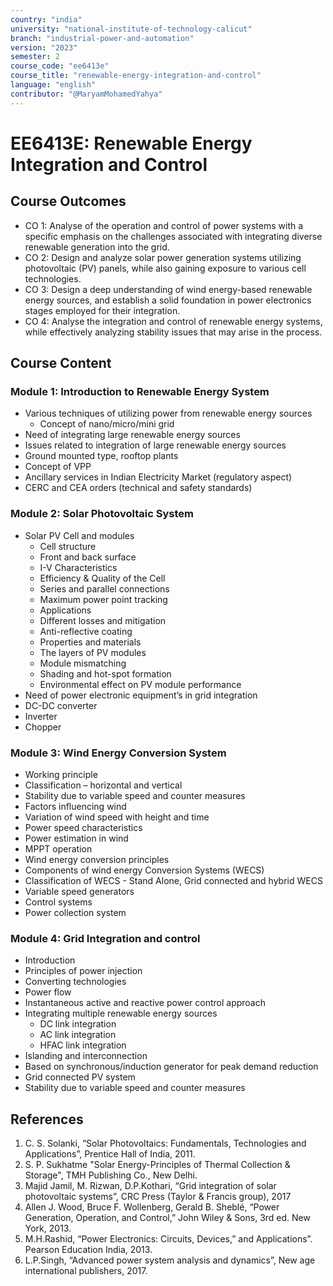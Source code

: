 ```yaml
---
country: "india"
university: "national-institute-of-technology-calicut"
branch: "industrial-power-and-automation"
version: "2023"
semester: 2
course_code: "ee6413e"
course_title: "renewable-energy-integration-and-control"
language: "english"
contributor: "@MaryamMohamedYahya"
---
```


# EE6413E: Renewable Energy Integration and Control

## Course Outcomes
* CO 1: Analyse of the operation and control of power systems with a specific emphasis on the challenges associated with integrating diverse renewable generation into the grid.
* CO 2: Design and analyze solar power generation systems utilizing photovoltaic (PV) panels, while also gaining exposure to various cell technologies.
* CO 3: Design a deep understanding of wind energy-based renewable energy sources, and establish a solid foundation in power electronics stages employed for their integration.
* CO 4: Analyse the integration and control of renewable energy systems, while effectively analyzing stability issues that may arise in the process.

## Course Content

### Module 1: Introduction to Renewable Energy System
* Various techniques of utilizing power from renewable energy sources
  - Concept of nano/micro/mini grid
* Need of integrating large renewable energy sources
* Issues related to integration of large renewable energy sources
* Ground mounted type, rooftop plants
* Concept of VPP
* Ancillary services in Indian Electricity Market (regulatory aspect)
* CERC and CEA orders (technical and safety standards)

### Module 2: Solar Photovoltaic System
* Solar PV Cell and modules
  - Cell structure
  - Front and back surface
  - I-V Characteristics
  - Efficiency & Quality of the Cell
  - Series and parallel connections
  - Maximum power point tracking
  - Applications
  - Different losses and mitigation
  - Anti-reflective coating
  - Properties and materials
  - The layers of PV modules
  - Module mismatching
  - Shading and hot-spot formation
  - Environmental effect on PV module performance
* Need of power electronic equipment’s in grid integration
* DC-DC converter
* Inverter
* Chopper

### Module 3: Wind Energy Conversion System
* Working principle
* Classification – horizontal and vertical
* Stability due to variable speed and counter measures
* Factors influencing wind
* Variation of wind speed with height and time
* Power speed characteristics
* Power estimation in wind
* MPPT operation
* Wind energy conversion principles
* Components of wind energy Conversion Systems (WECS)
* Classification of WECS - Stand Alone, Grid connected and hybrid WECS
* Variable speed generators
* Control systems
* Power collection system

### Module 4: Grid Integration and control
* Introduction
* Principles of power injection
* Converting technologies
* Power flow
* Instantaneous active and reactive power control approach
* Integrating multiple renewable energy sources
  - DC link integration
  - AC link integration
  - HFAC link integration
* Islanding and interconnection
* Based on synchronous/induction generator for peak demand reduction
* Grid connected PV system
* Stability due to variable speed and counter measures

## References
1. C. S. Solanki, “Solar Photovoltaics: Fundamentals, Technologies and Applications”, Prentice Hall of India, 2011.
2. S. P. Sukhatme "Solar Energy-Principles of Thermal Collection & Storage", TMH Publishing Co., New Delhi.
3. Majid Jamil, M. Rizwan, D.P.Kothari, “Grid integration of solar photovoltaic systems”, CRC Press (Taylor & Francis group), 2017
4. Allen J. Wood, Bruce F. Wollenberg, Gerald B. Sheblé, “Power Generation, Operation, and Control,” John Wiley & Sons, 3rd ed. New York, 2013.
5. M.H.Rashid, “Power Electronics: Circuits, Devices,” and Applications”. Pearson Education India, 2013.
6. L.P.Singh, “Advanced power system analysis and dynamics”, New age international publishers, 2017.